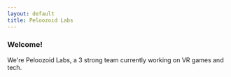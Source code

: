```yaml
---
layout: default
title: Peloozoid Labs
---
```


### Welcome!
We're Peloozoid Labs, a 3 strong team currently working on VR games and tech.
